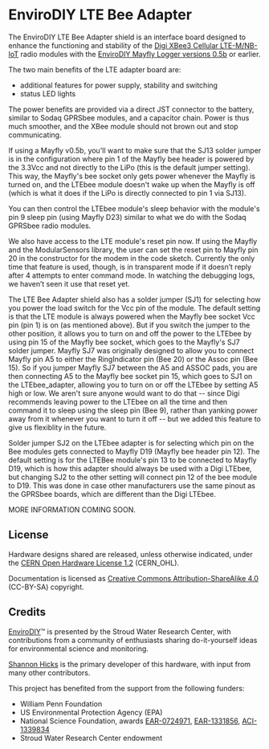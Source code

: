 EnviroDIY LTE Bee Adapter
==============
The EnviroDIY LTE Bee Adapter shield is an interface board designed to enhance the functioning and stability of the [Digi XBee3 Cellular LTE-M/NB-IoT](https://www.digi.com/products/embedded-systems/cellular-modems/xbee3-cellular-lte-m-nb-iot) radio modules with the [EnviroDIY Mayfly Logger versions 0.5b](https://github.com/EnviroDIY/EnviroDIY_Mayfly_Logger) or earlier.

The two main benefits of the LTE adapter board are:
- additional features for power supply, stability and switching
- status LED lights 

The power benefits are provided via a direct JST connector to the battery, similar to Sodaq GPRSbee modules, and a capacitor chain. Power is thus much smoother, and the XBee module should not brown out and stop communicating.

If using a Mayfly v0.5b, you'll want to make sure that the SJ13 solder jumper is in the configuration where pin 1 of the 
Mayfly bee header is powered by the 3.3Vcc and not directly to the LiPo (this is the default jumper setting).  This way, the Mayfly's bee socket only gets power whenever the Mayfly is turned on, and the LTEbee module doesn't wake up when the Mayfly is off (which is what it does if the LiPo is directly connected to pin 1 via SJ13).  

You can then control the LTEbee module's sleep behavior with the module's pin 9 sleep pin (using Mayfly D23) similar to what we do with the Sodaq GPRSbee radio modules.   

We also have access to the LTE module's reset pin now. If using the Mayfly and the ModularSensors library, the user can set the reset pin to Mayfly pin 20 in the constructor for the modem in the code sketch. Currently the only time that feature is used, though, is in transparent mode if it doesn’t reply after 4 attempts to enter command mode.  In watching the debugging logs, we haven’t seen it use that reset yet. 

The LTE Bee Adapter shield also has a solder jumper (SJ1) for selecting how you power the load switch for the Vcc pin of the module.  The default setting is that the LTE module is always powered when the Mayfly bee socket Vcc pin (pin 1) is on (as mentioned above).   But if you switch the jumper to the other position, it allows you to turn on and off the power to the LTEbee by using pin 15 of the Mayfly bee socket, which goes to the Mayfly's SJ7 solder jumper.  Mayfly SJ7 was originally designed to allow you to connect Mayfly pin A5 to either the RingIndicator pin (Bee 20) or the Assoc pin (Bee 15).  So if you jumper Mayfly SJ7 between the A5 and ASSOC pads, you are then connecting A5 to the Mayfly bee socket pin 15, which goes to SJ1 on the LTEbee_adapter, allowing you to turn on or off the LTEbee by setting A5 high or low.  We aren't sure anyone would want to do that -- since Digi recommends leaving power to the LTEbee on all the time and then command it to sleep using the sleep pin (Bee 9), rather than yanking power away from it whenever you want to turn it off -- but we added this feature to give us flexiblity in the future.

Solder jumper SJ2 on the LTEbee adapter is for selecting which pin on the Bee modules gets connected to Mayfly D19 (Mayfly bee header pin 12).  The default setting is for the LTEBee module's pin 13 to be connected to Mayfly D19, which is how this adapter should always be used with a Digi LTEbee, but changing SJ2 to the other setting will connect pin 12 of the bee module to D19.  This was done in case other manufacturers use the same pinout as the GPRSbee boards, which are different than the Digi LTEbee.

MORE INFORMATION COMING SOON.


## License
Hardware designs shared are released, unless otherwise indicated, under the [CERN Open Hardware License 1.2](https://www.ohwr.org/projects/cernohl/wiki) (CERN_OHL).

Documentation is licensed as [Creative Commons Attribution-ShareAlike 4.0](https://creativecommons.org/licenses/by-sa/4.0/) (CC-BY-SA) copyright.

## Credits
[EnviroDIY](http://envirodiy.org/)™ is presented by the Stroud Water Research Center, with contributions from a community of enthusiasts sharing do-it-yourself ideas for environmental science and monitoring.

[Shannon Hicks](https://github.com/s-hicks2) is the primary developer of this hardware, with input from many other contributors.

This project has benefited from the support from the following funders:

* William Penn Foundation
* US Environmental Protection Agency (EPA)
* National Science Foundation, awards [EAR-0724971](http://www.nsf.gov/awardsearch/showAward?AWD_ID=0724971), [EAR-1331856](http://www.nsf.gov/awardsearch/showAward?AWD_ID=1331856), [ACI-1339834](http://www.nsf.gov/awardsearch/showAward?AWD_ID=1339834)
* Stroud Water Research Center endowment

